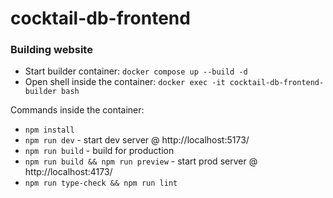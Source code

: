 # cocktail-db-frontend

### Building website

- Start builder container: `docker compose up --build -d`
- Open shell inside the container: `docker exec -it cocktail-db-frontend-builder bash`

Commands inside the container:
- `npm install`
- `npm run dev` - start dev server @  http://localhost:5173/
- `npm run build` - build for production
- `npm run build && npm run preview` - start prod server @ http://localhost:4173/
- `npm run type-check && npm run lint`
